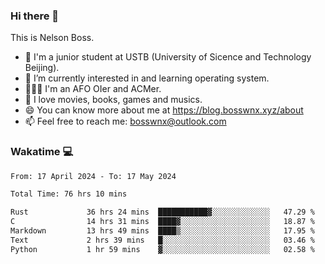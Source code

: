 ### Hi there 👋

<!--
**bosswnx/bosswnx** is a ✨ _special_ ✨ repository because its `README.md` (this file) appears on your GitHub profile.

Here are some ideas to get you started:

- 🔭 I’m currently working on ...
- 🌱 I’m currently learning ...
- 👯 I’m looking to collaborate on ...
- 🤔 I’m looking for help with ...
- 💬 Ask me about ...
- 📫 How to reach me: ...
- 😄 Pronouns: ...
- ⚡ Fun fact: ...
-->

This is Nelson Boss.

- 🏫 I'm a junior student at USTB (University of Sicence and Technology Beijing).
- 🌱 I’m currently interested in and learning operating system.
- 🧑🏻‍💻 I'm an AFO OIer and ACMer.
- 🥰 I love movies, books, games and musics.
- 😄 You can know more about me at https://blog.bosswnx.xyz/about
- 📫 Feel free to reach me: bosswnx@outlook.com

### Wakatime 💻

<!--START_SECTION:waka-->

```txt
From: 17 April 2024 - To: 17 May 2024

Total Time: 76 hrs 10 mins

Rust             36 hrs 24 mins  ███████████▓░░░░░░░░░░░░░   47.29 %
C                14 hrs 31 mins  ████▓░░░░░░░░░░░░░░░░░░░░   18.87 %
Markdown         13 hrs 49 mins  ████▒░░░░░░░░░░░░░░░░░░░░   17.95 %
Text             2 hrs 39 mins   █░░░░░░░░░░░░░░░░░░░░░░░░   03.46 %
Python           1 hr 59 mins    ▓░░░░░░░░░░░░░░░░░░░░░░░░   02.58 %
```

<!--END_SECTION:waka-->
